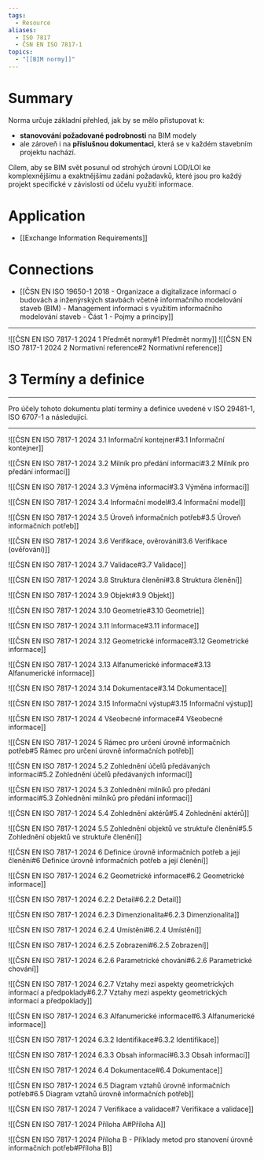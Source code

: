 ```yaml
---
tags:
  - Resource
aliases:
  - ISO 7817
  - ČSN EN ISO 7817-1
topics:
  - "[[BIM normy]]"
---
```

# Summary 
Norma určuje základní přehled, jak by se mělo přistupovat k:
- **stanovování požadované podrobnosti** na BIM modely
- ale zároveň i na **příslušnou dokumentaci**, která se v každém stavebním projektu nachází.

Cílem, aby se BIM svět posunul od strohých úrovní LOD/LOI ke komplexnějšímu a exaktnějšímu zadání požadavků, které jsou pro každý projekt specifické v závislosti od účelu využití informace. 
# Application

- [[Exchange Information Requirements]]
# Connections

- [[ČSN EN ISO 19650-1 2018 - Organizace a digitalizace informací o budovách a inženýrských stavbách včetně informačního modelování staveb (BIM) - Management informaci s využitím informačního modelování staveb - Část 1 - Pojmy a principy]]
---
![[ČSN EN ISO 7817-1 2024 1 Předmět normy#1 Předmět normy]]
![[ČSN EN ISO 7817-1 2024 2 Normativní reference#2 Normativní reference]]
# 3 Termíny a definice
---

Pro účely tohoto dokumentu platí termíny a definice uvedené v ISO 29481-1, ISO 6707-1 a následující.

---
![[ČSN EN ISO 7817-1 2024 3.1 Informační kontejner#3.1 Informační kontejner]]

![[ČSN EN ISO 7817-1 2024 3.2 Milník pro předání informací#3.2 Milník pro předání informací]]

![[ČSN EN ISO 7817-1 2024 3.3 Výměna informací#3.3 Výměna informací]] 

![[ČSN EN ISO 7817-1 2024 3.4 Informační model#3.4 Informační model]]

![[ČSN EN ISO 7817-1 2024 3.5 Úroveň informačních potřeb#3.5 Úroveň informačních potřeb]]

![[ČSN EN ISO 7817-1 2024 3.6 Verifikace, ověrování#3.6 Verifikace (ověřování)]]

![[ČSN EN ISO 7817-1 2024 3.7 Validace#3.7 Validace]]

![[ČSN EN ISO 7817-1 2024 3.8 Struktura členění#3.8 Struktura členění]]

![[ČSN EN ISO 7817-1 2024 3.9 Objekt#3.9 Objekt]]

![[ČSN EN ISO 7817-1 2024 3.10 Geometrie#3.10 Geometrie]]

![[ČSN EN ISO 7817-1 2024 3.11 Informace#3.11 informace]]

![[ČSN EN ISO 7817-1 2024 3.12 Geometrické informace#3.12 Geometrické informace]]

![[ČSN EN ISO 7817-1 2024 3.13 Alfanumerické informace#3.13 Alfanumerické informace]]

![[ČSN EN ISO 7817-1 2024 3.14 Dokumentace#3.14 Dokumentace]]

![[ČSN EN ISO 7817-1 2024 3.15 Informační výstup#3.15 Informační výstup]] 

![[ČSN EN ISO 7817-1 2024 4 Všeobecné informace#4 Všeobecné informace]]

![[ČSN EN ISO 7817-1 2024 5 Rámec pro určení úrovně informačních potřeb#5 Rámec pro určení úrovně informačních potřeb]]

![[ČSN EN ISO 7817-1 2024 5.2 Zohlednění účelů předávaných informací#5.2 Zohlednění účelů předávaných informací]]

![[ČSN EN ISO 7817-1 2024 5.3 Zohlednění milníků pro předání informací#5.3 Zohlednění milníků pro předání informací]]

![[ČSN EN ISO 7817-1 2024 5.4 Zohlednění aktérů#5.4 Zohlednění aktérů]]

![[ČSN EN ISO 7817-1 2024 5.5 Zohlednění objektů ve struktuře členění#5.5 Zohlednění objektů ve struktuře členění]]

![[ČSN EN ISO 7817-1 2024 6 Definice úrovně informačních potřeb a její členění#6 Definice úrovně informačních potřeb a její členění]]  

![[ČSN EN ISO 7817-1 2024 6.2 Geometrické informace#6.2 Geometrické informace]]

![[ČSN EN ISO 7817-1 2024 6.2.2 Detail#6.2.2 Detail]]

![[ČSN EN ISO 7817-1 2024 6.2.3 Dimenzionalita#6.2.3 Dimenzionalita]]


![[ČSN EN ISO 7817-1 2024 6.2.4 Umístění#6.2.4 Umístění]]

![[ČSN EN ISO 7817-1 2024 6.2.5 Zobrazení#6.2.5 Zobrazení]]

![[ČSN EN ISO 7817-1 2024 6.2.6 Parametrické chování#6.2.6 Parametrické chování]]

![[ČSN EN ISO 7817-1 2024 6.2.7 Vztahy mezi aspekty geometrických informací a předpoklady#6.2.7 Vztahy mezi aspekty geometrických informací a předpoklady]]

![[ČSN EN ISO 7817-1 2024 6.3 Alfanumerické informace#6.3 Alfanumerické informace]]

![[ČSN EN ISO 7817-1 2024 6.3.2 Identifikace#6.3.2 Identifikace]]  

![[ČSN EN ISO 7817-1 2024 6.3.3 Obsah informací#6.3.3 Obsah informací]]  

![[ČSN EN ISO 7817-1 2024 6.4 Dokumentace#6.4 Dokumentace]]

![[ČSN EN ISO 7817-1 2024 6.5 Diagram vztahů úrovně informačních potřeb#6.5 Diagram vztahů úrovně informačních potřeb]]

![[ČSN EN ISO 7817-1 2024 7 Verifikace a validace#7 Verifikace a validace]]

![[ČSN EN ISO 7817-1 2024 Příloha A#Příloha A]]

![[ČSN EN ISO 7817-1 2024 Příloha B - Příklady metod pro stanovení úrovně informačních potřeb#Příloha B]] 

